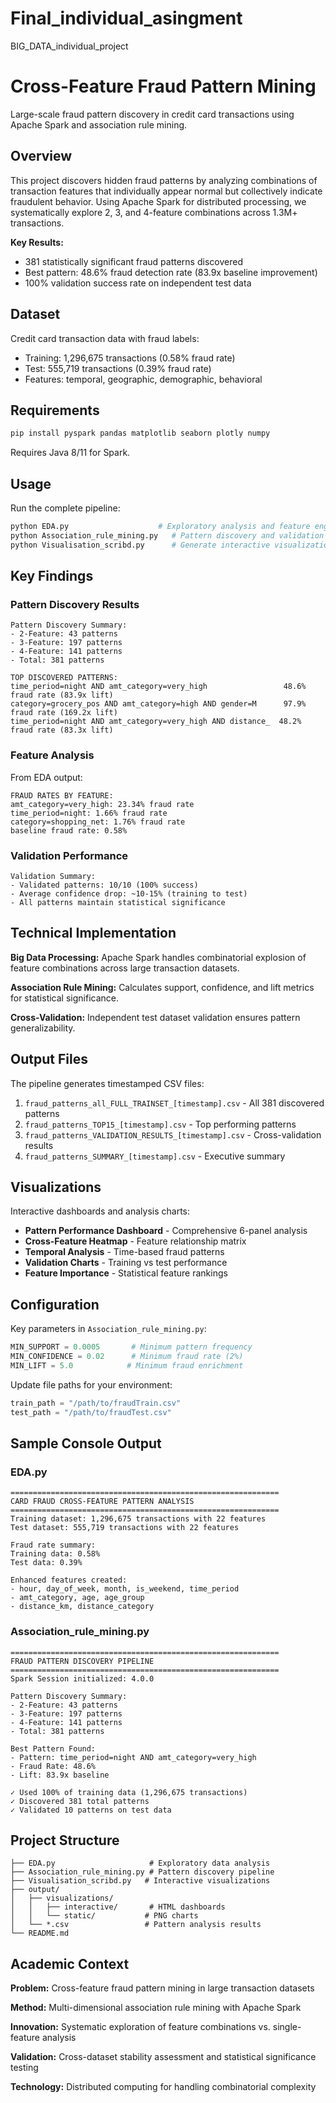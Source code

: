 # Final_individual_asingment
BIG_DATA_individual_project

# Cross-Feature Fraud Pattern Mining

Large-scale fraud pattern discovery in credit card transactions using Apache Spark and association rule mining.

## Overview

This project discovers hidden fraud patterns by analyzing combinations of transaction features that individually appear normal but collectively indicate fraudulent behavior. Using Apache Spark for distributed processing, we systematically explore 2, 3, and 4-feature combinations across 1.3M+ transactions.

**Key Results:**
- 381 statistically significant fraud patterns discovered
- Best pattern: 48.6% fraud detection rate (83.9x baseline improvement)
- 100% validation success rate on independent test data

## Dataset

Credit card transaction data with fraud labels:
- Training: 1,296,675 transactions (0.58% fraud rate)
- Test: 555,719 transactions (0.39% fraud rate)
- Features: temporal, geographic, demographic, behavioral

## Requirements

```bash
pip install pyspark pandas matplotlib seaborn plotly numpy
```

Requires Java 8/11 for Spark.

## Usage

Run the complete pipeline:

```bash
python EDA.py                    # Exploratory analysis and feature engineering
python Association_rule_mining.py   # Pattern discovery and validation  
python Visualisation_scribd.py      # Generate interactive visualizations
```

## Key Findings

### Pattern Discovery Results
```
Pattern Discovery Summary:
- 2-Feature: 43 patterns
- 3-Feature: 197 patterns  
- 4-Feature: 141 patterns
- Total: 381 patterns

TOP DISCOVERED PATTERNS:
time_period=night AND amt_category=very_high                 48.6% fraud rate (83.9x lift)
category=grocery_pos AND amt_category=high AND gender=M      97.9% fraud rate (169.2x lift)
time_period=night AND amt_category=very_high AND distance_  48.2% fraud rate (83.3x lift)
```

### Feature Analysis
From EDA output:
```
FRAUD RATES BY FEATURE:
amt_category=very_high: 23.34% fraud rate
time_period=night: 1.66% fraud rate  
category=shopping_net: 1.76% fraud rate
baseline fraud rate: 0.58%
```

### Validation Performance
```
Validation Summary:
- Validated patterns: 10/10 (100% success)
- Average confidence drop: ~10-15% (training to test)
- All patterns maintain statistical significance
```

## Technical Implementation

**Big Data Processing:** Apache Spark handles combinatorial explosion of feature combinations across large transaction datasets.

**Association Rule Mining:** Calculates support, confidence, and lift metrics for statistical significance.

**Cross-Validation:** Independent test dataset validation ensures pattern generalizability.

## Output Files

The pipeline generates timestamped CSV files:

1. `fraud_patterns_all_FULL_TRAINSET_[timestamp].csv` - All 381 discovered patterns
2. `fraud_patterns_TOP15_[timestamp].csv` - Top performing patterns
3. `fraud_patterns_VALIDATION_RESULTS_[timestamp].csv` - Cross-validation results
4. `fraud_patterns_SUMMARY_[timestamp].csv` - Executive summary

## Visualizations

Interactive dashboards and analysis charts:

- **Pattern Performance Dashboard** - Comprehensive 6-panel analysis
- **Cross-Feature Heatmap** - Feature relationship matrix
- **Temporal Analysis** - Time-based fraud patterns
- **Validation Charts** - Training vs test performance
- **Feature Importance** - Statistical feature rankings

## Configuration

Key parameters in `Association_rule_mining.py`:

```python
MIN_SUPPORT = 0.0005       # Minimum pattern frequency
MIN_CONFIDENCE = 0.02      # Minimum fraud rate (2%)
MIN_LIFT = 5.0            # Minimum fraud enrichment
```

Update file paths for your environment:
```python
train_path = "/path/to/fraudTrain.csv"
test_path = "/path/to/fraudTest.csv"
```

## Sample Console Output

### EDA.py
```
============================================================
CARD FRAUD CROSS-FEATURE PATTERN ANALYSIS
============================================================
Training dataset: 1,296,675 transactions with 22 features
Test dataset: 555,719 transactions with 22 features

Fraud rate summary:
Training data: 0.58%
Test data: 0.39%

Enhanced features created:
- hour, day_of_week, month, is_weekend, time_period
- amt_category, age, age_group  
- distance_km, distance_category
```

### Association_rule_mining.py
```
============================================================
FRAUD PATTERN DISCOVERY PIPELINE
============================================================
Spark Session initialized: 4.0.0

Pattern Discovery Summary:
- 2-Feature: 43 patterns
- 3-Feature: 197 patterns
- 4-Feature: 141 patterns
- Total: 381 patterns

Best Pattern Found:
- Pattern: time_period=night AND amt_category=very_high
- Fraud Rate: 48.6%
- Lift: 83.9x baseline

✓ Used 100% of training data (1,296,675 transactions)
✓ Discovered 381 total patterns
✓ Validated 10 patterns on test data
```

## Project Structure

```
├── EDA.py                     # Exploratory data analysis
├── Association_rule_mining.py # Pattern discovery pipeline
├── Visualisation_scribd.py   # Interactive visualizations
├── output/
│   ├── visualizations/
│   │   ├── interactive/       # HTML dashboards
│   │   └── static/           # PNG charts
│   └── *.csv                 # Pattern analysis results
└── README.md
```

## Academic Context

**Problem:** Cross-feature fraud pattern mining in large transaction datasets

**Method:** Multi-dimensional association rule mining with Apache Spark

**Innovation:** Systematic exploration of feature combinations vs. single-feature analysis

**Validation:** Cross-dataset stability assessment and statistical significance testing

**Technology:** Distributed computing for handling combinatorial complexity

